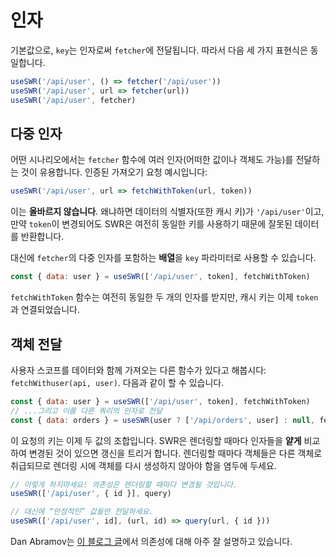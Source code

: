# 인자

기본값으로, `key`는 인자로써 `fetcher`에 전달됩니다. 따라서 다음 세 가지 표현식은 동일합니다.

```js
useSWR('/api/user', () => fetcher('/api/user'))
useSWR('/api/user', url => fetcher(url))
useSWR('/api/user', fetcher)
```

## 다중 인자

어떤 시나리오에서는 `fetcher` 함수에 여러 인자(어떠한 값이나 객체도 가능)를 전달하는 것이 유용합니다.
인증된 가져오기 요청 예시입니다: 

```js
useSWR('/api/user', url => fetchWithToken(url, token))
```

이는 **올바르지 않습니다**. 왜냐하면 데이터의 식별자(또한 캐시 키)가 `'/api/user'`이고,
만약 `token`이 변경되어도 SWR은 여전히 동일한 키를 사용하기 때문에 잘못된 데이터를 반환합니다.

대신에 `fetcher`의 다중 인자를 포함하는 **배열**을 `key` 파라미터로 사용할 수 있습니다.

```js
const { data: user } = useSWR(['/api/user', token], fetchWithToken)
```

`fetchWithToken` 함수는 여전히 동일한 두 개의 인자를 받지만, 캐시 키는 이제 `token`과 연결되었습니다.

## 객체 전달

사용자 스코프를 데이터와 함께 가져오는 다른 함수가 있다고 해봅시다: `fetchWithuser(api, user)`. 다음과 같이 할 수 있습니다.

```js
const { data: user } = useSWR(['/api/user', token], fetchWithToken)
// ...그리고 이를 다른 쿼리의 인자로 전달
const { data: orders } = useSWR(user ? ['/api/orders', user] : null, fetchWithUser)
```

이 요청의 키는 이제 두 값의 조합입니다. SWR은 렌더링할 때마다 인자들을
**얕게** 비교하여 변경된 것이 있으면 갱신을 트리거 합니다.
렌더링할 때마다 객체들은 다른 객체로 취급되므로 렌더링 시에 객체를 다시 생성하지 않아야 함을 염두에 두세요.

```js
// 이렇게 하지마세요! 의존성은 렌더링할 때마다 변경될 것입니다.
useSWR(['/api/user', { id }], query)

// 대신에 “안정적인” 값들만 전달하세요.
useSWR(['/api/user', id], (url, id) => query(url, { id }))
```

Dan Abramov는 [이 블로그 글](https://overreacted.io/a-complete-guide-to-useeffect/#but-i-cant-put-this-function-inside-an-effect)에서 의존성에 대해 아주 잘 설명하고 있습니다.
